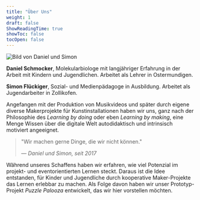 ```yaml
---
title: "Über Uns"
weight: 1
draft: false
ShowReadingTime: true
showToc: false
tocOpen: false
---
```


![Bild von Daniel und Simon](/images/daniel_simon.png)
<!-- For Printing
![Bild von Daniel und Simon](../../static/images/daniel_simon.png)-->

**Daniel Schmocker**, Molekularbiologe mit langjähriger Erfahrung in der Arbeit mit Kindern und Jugendlichen. Arbeitet als Lehrer in Ostermundigen.

**Simon Flückiger**, Sozial- und Medienpädagoge in Ausbildung. Arbeitet als Jugendarbeiter in Zollikofen.


Angefangen mit der Produktion von Musikvideos und später durch eigene diverse Makerprojekte für Kunstinstallationen haben wir uns, ganz nach der Philosophie des *Learning by doing* oder eben *Learning by making*, eine Menge Wissen über die digitale Welt autodidaktisch und intrinsisch motiviert angeeignet.


> "Wir machen gerne Dinge, die wir nicht können."
> 
> — *Daniel und Simon, seit 2017*

Während unseres Schaffens haben wir erfahren, wie viel Potenzial im projekt- und eventorientierten Lernen steckt. Daraus ist die Idee entstanden, für Kinder und Jugendliche durch kooperative Maker-Projekte das Lernen erlebbar zu machen. Als Folge davon haben wir unser Prototyp-Projekt *Puzzle Palooza* entwickelt, das wir hier vorstellen möchten.